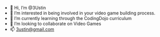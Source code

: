 - 👋 Hi, I’m @3Ustin
- 👀 I’m interested in being involved in your video game building process.
- 🌱 I’m currently learning through the CodingDojo curriculum
- 💞️ I’m looking to collaborate on Video Games
- 📫 3ustin@gmail.com

<!---
3Ustin/3Ustin is a ✨ special ✨ repository because its `README.md` (this file) appears on your GitHub profile.
You can click the Preview link to take a look at your changes.
--->
